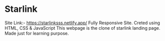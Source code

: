 # Starlink
Site Link:- https://starlinksss.netlify.app/
Fully Responsive Site.
Creted using HTML, CSS & JavaScript
This webpage is the clone of starlink landing page. 
Made just for learning purpose.
